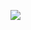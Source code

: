 <img src="https://img.shields.io/badge/Python-3776AB?style=flat-square&logo=Python&logoColor=black"/></a>
